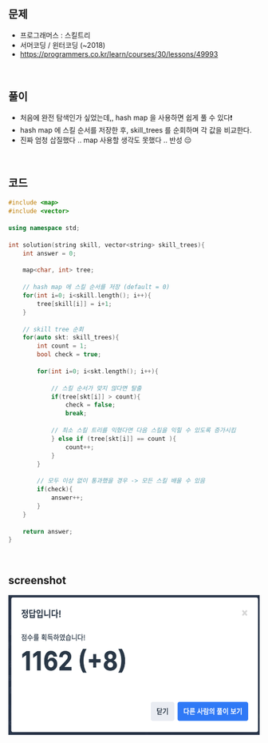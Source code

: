 ## 문제
- 프로그래머스 : 스킬트리
- 서머코딩 / 윈터코딩 (~2018)
- https://programmers.co.kr/learn/courses/30/lessons/49993

<br/>

## 풀이
- 처음에 완전 탐색인가 싶었는데,, hash map 을 사용하면 쉽게 풀 수 있다❗️
- hash map 에 스킬 순서를 저장한 후, skill_trees 를 순회하며 각 값을 비교한다.
- 진짜 엄청 삽질했다 .. map 사용할 생각도 못했다 .. 반성 😔


<br/>


## 코드

```c++
#include <map>
#include <vector>

using namespace std;

int solution(string skill, vector<string> skill_trees){
    int answer = 0;
    
    map<char, int> tree;
    
    // hash map 에 스킬 순서를 저장 (default = 0)
    for(int i=0; i<skill.length(); i++){
        tree[skill[i]] = i+1;
    }
    
    // skill tree 순회
    for(auto skt: skill_trees){
        int count = 1;
        bool check = true;
        
        for(int i=0; i<skt.length(); i++){
            
            // 스킬 순서가 맞지 않다면 탈출
            if(tree[skt[i]] > count){
                check = false;
                break;
            
            // 최소 스킬 트리를 익혔다면 다음 스킬을 익힐 수 있도록 증가시킴
            } else if (tree[skt[i]] == count ){
                count++;
            }
        }
        
        // 모두 이상 없이 통과했을 경우 -> 모든 스킬 배울 수 있음
        if(check){
            answer++;
        }
    }
    
    return answer;
}
```



<br/>

## screenshot

<img src="./screenshots/prog_스킬트리.png" width="600" height="280">


<br/>
